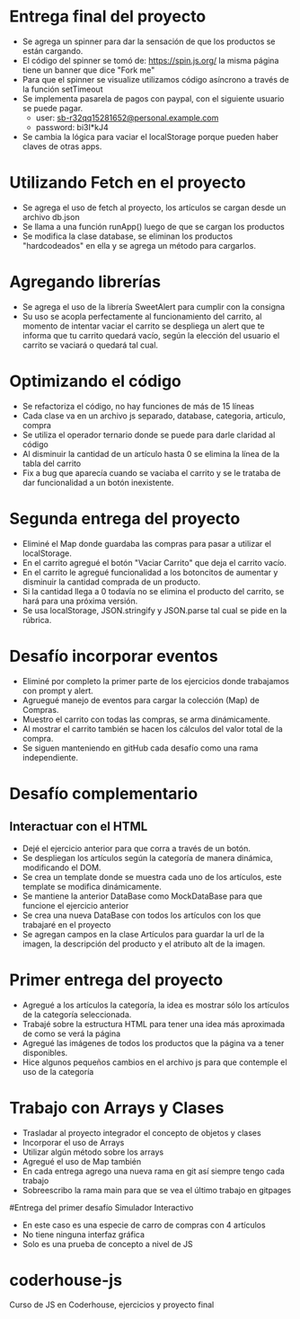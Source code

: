 # Entrega final del proyecto

- Se agrega un spinner para dar la sensación de que los productos se están cargando.
- El código del spinner se tomó de: https://spin.js.org/ la misma página tiene un banner que dice "Fork me"
- Para que el spinner se visualize utilizamos código asíncrono a través de la función setTimeout
- Se implementa pasarela de pagos con paypal, con el siguiente usuario se puede pagar.
  - user: sb-r32qq15281652@personal.example.com
  - password: bi3I\*kJ4
- Se cambia la lógica para vaciar el localStorage porque pueden haber claves de otras apps.

# Utilizando Fetch en el proyecto

- Se agrega el uso de fetch al proyecto, los artículos se cargan desde un archivo db.json
- Se llama a una función runApp() luego de que se cargan los productos
- Se modifica la clase database, se eliminan los productos "hardcodeados" en ella y se agrega un método para cargarlos.

# Agregando librerías

- Se agrega el uso de la librería SweetAlert para cumplir con la consigna
- Su uso se acopla perfectamente al funcionamiento del carrito, al momento de intentar vaciar el carrito se despliega un alert que te informa que tu carrito quedará vacío, según la elección del usuario el carrito se vaciará o quedará tal cual.

# Optimizando el código

- Se refactoriza el código, no hay funciones de más de 15 líneas
- Cada clase va en un archivo js separado, database, categoria, articulo, compra
- Se utiliza el operador ternario donde se puede para darle claridad al código
- Al disminuir la cantidad de un artículo hasta 0 se elimina la línea de la tabla del carrito
- Fix a bug que aparecía cuando se vaciaba el carrito y se le trataba de dar funcionalidad a un botón inexistente.

# Segunda entrega del proyecto

- Eliminé el Map donde guardaba las compras para pasar a utilizar el localStorage.
- En el carrito agregué el botón "Vaciar Carrito" que deja el carrito vacío.
- En el carrito le agregué funcionalidad a los botoncitos de aumentar y disminuir la cantidad comprada de un producto.
- Si la cantidad llega a 0 todavía no se elimina el producto del carrito, se hará para una próxima versión.
- Se usa localStorage, JSON.stringify y JSON.parse tal cual se pide en la rúbrica.

# Desafío incorporar eventos

- Eliminé por completo la primer parte de los ejercicios donde trabajamos con prompt y alert.
- Agruegué manejo de eventos para cargar la colección (Map) de Compras.
- Muestro el carrito con todas las compras, se arma dinámicamente.
- Al mostrar el carrito también se hacen los cálculos del valor total de la compra.
- Se siguen manteniendo en gitHub cada desafío como una rama independiente.

# Desafío complementario

## Interactuar con el HTML

- Dejé el ejercicio anterior para que corra a través de un botón.
- Se despliegan los artículos según la categoría de manera dinámica, modificando el DOM.
- Se crea un template donde se muestra cada uno de los artículos, este template se modifica dinámicamente.
- Se mantiene la anterior DataBase como MockDataBase para que funcione el ejercicio anterior
- Se crea una nueva DataBase con todos los artículos con los que trabajaré en el proyecto
- Se agregan campos en la clase Artículos para guardar la url de la imagen, la descripción del producto y el atributo alt de la imagen.

# Primer entrega del proyecto

- Agregué a los artículos la categoría, la idea es mostrar sólo los artículos de la categoría seleccionada.
- Trabajé sobre la estructura HTML para tener una idea más aproximada de como se verá la página
- Agregué las imágenes de todos los productos que la página va a tener disponibles.
- Hice algunos pequeños cambios en el archivo js para que contemple el uso de la categoría

# Trabajo con Arrays y Clases

- Trasladar al proyecto integrador el concepto de objetos y clases
- Incorporar el uso de Arrays
- Utilizar algún método sobre los arrays
- Agregué el uso de Map también
- En cada entrega agrego una nueva rama en git así siempre tengo cada trabajo
- Sobreescribo la rama main para que se vea el último trabajo en gitpages

#Entrega del primer desafío
Simulador Interactivo

- En este caso es una especie de carro de compras con 4 artículos
- No tiene ninguna interfaz gráfica
- Solo es una prueba de concepto a nivel de JS

# coderhouse-js

Curso de JS en Coderhouse, ejercicios y proyecto final
